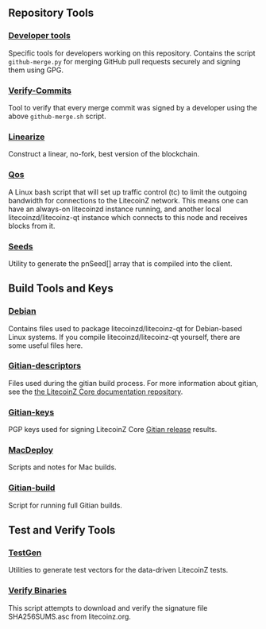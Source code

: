 Repository Tools
---------------------

### [Developer tools](/contrib/devtools) ###
Specific tools for developers working on this repository.
Contains the script `github-merge.py` for merging GitHub pull requests securely and signing them using GPG.

### [Verify-Commits](/contrib/verify-commits) ###
Tool to verify that every merge commit was signed by a developer using the above `github-merge.sh` script.

### [Linearize](/contrib/linearize) ###
Construct a linear, no-fork, best version of the blockchain.

### [Qos](/contrib/qos) ###

A Linux bash script that will set up traffic control (tc) to limit the outgoing bandwidth for connections to the LitecoinZ network. This means one can have an always-on litecoinzd instance running, and another local litecoinzd/litecoinz-qt instance which connects to this node and receives blocks from it.

### [Seeds](/contrib/seeds) ###
Utility to generate the pnSeed[] array that is compiled into the client.

Build Tools and Keys
---------------------

### [Debian](/contrib/debian) ###
Contains files used to package litecoinzd/litecoinz-qt
for Debian-based Linux systems. If you compile litecoinzd/litecoinz-qt yourself, there are some useful files here.

### [Gitian-descriptors](/contrib/gitian-descriptors) ###
Files used during the gitian build process. For more information about gitian, see the [the LitecoinZ Core documentation repository](https://github.com/litecoinz-project/docs).

### [Gitian-keys](/contrib/gitian-keys)
PGP keys used for signing LitecoinZ Core [Gitian release](/doc/release-process.md) results.

### [MacDeploy](/contrib/macdeploy) ###
Scripts and notes for Mac builds. 

### [Gitian-build](/contrib/gitian-build.py) ###
Script for running full Gitian builds.

Test and Verify Tools 
---------------------

### [TestGen](/contrib/testgen) ###
Utilities to generate test vectors for the data-driven LitecoinZ tests.

### [Verify Binaries](/contrib/verifybinaries) ###
This script attempts to download and verify the signature file SHA256SUMS.asc from litecoinz.org.

